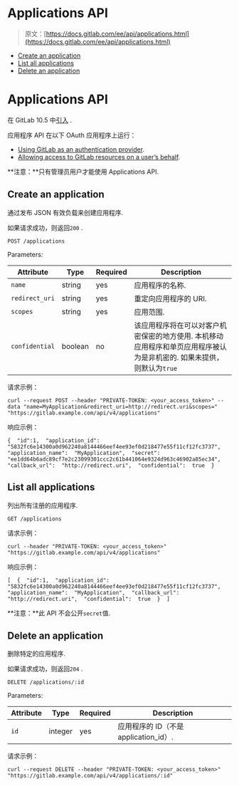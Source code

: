 # Applications API

> 原文：[https://docs.gitlab.com/ee/api/applications.html](https://docs.gitlab.com/ee/api/applications.html)

*   [Create an application](#create-an-application)
*   [List all applications](#list-all-applications)
*   [Delete an application](#delete-an-application)

# Applications API[](#applications-api "Permalink")

在 GitLab 10.5 中[引入](https://gitlab.com/gitlab-org/gitlab-foss/-/merge_requests/8160) .

应用程序 API 在以下 OAuth 应用程序上运行：

*   [Using GitLab as an authentication provider](../integration/oauth_provider.html).
*   [Allowing access to GitLab resources on a user’s behalf](oauth2.html).

**注意：**只有管​​理员用户才能使用 Applications API.

## Create an application[](#create-an-application "Permalink")

通过发布 JSON 有效负载来创建应用程序.

如果请求成功，则返回`200` .

```
POST /applications 
```

Parameters:

| Attribute | Type | Required | Description |
| --- | --- | --- | --- |
| `name` | string | yes | 应用程序的名称. |
| `redirect_uri` | string | yes | 重定向应用程序的 URI. |
| `scopes` | string | yes | 应用范围. |
| `confidential` | boolean | no | 该应用程序将在可以对客户机密保密的地方使用. 本机移动应用程序和单页应用程序被认为是非机密的. 如果未提供，则默认为`true` |

请求示例：

```
curl --request POST --header "PRIVATE-TOKEN: <your_access_token>" --data "name=MyApplication&redirect_uri=http://redirect.uri&scopes=" "https://gitlab.example.com/api/v4/applications" 
```

响应示例：

```
{  "id":1,  "application_id":  "5832fc6e14300a0d962240a8144466eef4ee93ef0d218477e55f11cf12fc3737",  "application_name":  "MyApplication",  "secret":  "ee1dd64b6adc89cf7e2c23099301ccc2c61b441064e9324d963c46902a85ec34",  "callback_url":  "http://redirect.uri",  "confidential":  true  } 
```

## List all applications[](#list-all-applications "Permalink")

列出所有注册的应用程序.

```
GET /applications 
```

请求示例：

```
curl --header "PRIVATE-TOKEN: <your_access_token>" "https://gitlab.example.com/api/v4/applications" 
```

响应示例：

```
[  {  "id":1,  "application_id":  "5832fc6e14300a0d962240a8144466eef4ee93ef0d218477e55f11cf12fc3737",  "application_name":  "MyApplication",  "callback_url":  "http://redirect.uri",  "confidential":  true  }  ] 
```

**注意：**此 API 不会公开`secret`值.

## Delete an application[](#delete-an-application "Permalink")

删除特定的应用程序.

如果请求成功，则返回`204` .

```
DELETE /applications/:id 
```

Parameters:

| Attribute | Type | Required | Description |
| --- | --- | --- | --- |
| `id` | integer | yes | 应用程序的 ID（不是 application_id）. |

请求示例：

```
curl --request DELETE --header "PRIVATE-TOKEN: <your_access_token>" "https://gitlab.example.com/api/v4/applications/:id" 
```